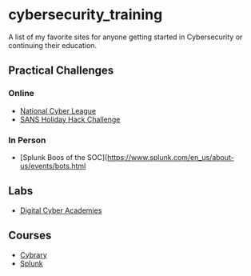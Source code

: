 # cybersecurity_training
A list of my favorite sites for anyone getting started in Cybersecurity or continuing their education.

## Practical Challenges
### Online
* [National Cyber League](https://www.nationalcyberleague.org)
* [SANS Holiday Hack Challenge](https://www.holidayhackchallenge.com/past-challenges/)
### In Person
* [Splunk Boos of the SOC](https://www.splunk.com/en_us/about-us/events/bots.html

## Labs
* [Digital Cyber Academies](https://www.immersivelabs.com/digital-cyber-academies/)

## Courses
* [Cybrary](https://www.cybrary.it/)
* [Splunk](https://www.splunk.com/en_us/training.html)
